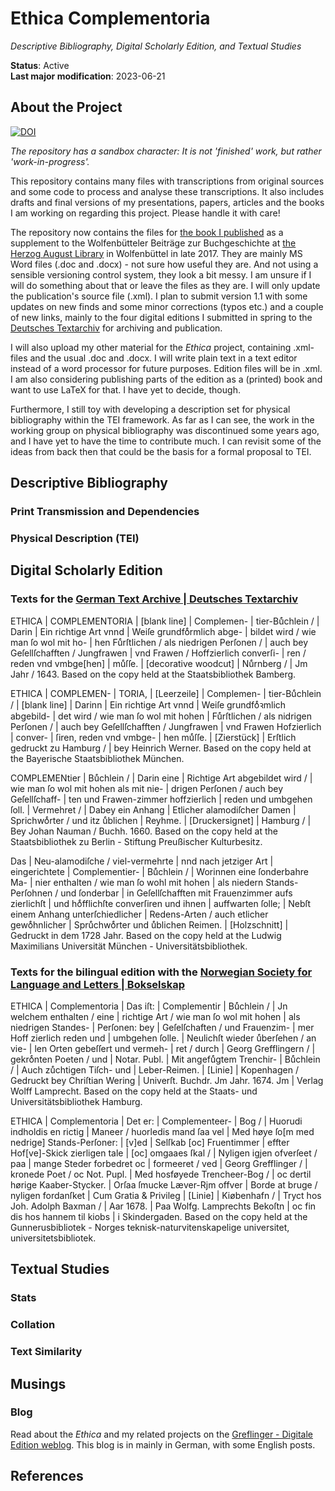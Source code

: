 # Ethica Complementoria

*Descriptive Bibliography, Digital Scholarly Edition, and Textual Studies* 

**Status**: Active  
**Last major modification**: 2023-06-21

## About the Project

[![DOI](https://zenodo.org/badge/72852871.svg)](https://zenodo.org/badge/latestdoi/72852871)

*The repository has a sandbox character: It is not 'finished' work, but rather 'work-in-progress'.*

This repository contains many files with transcriptions from original sources and some code to process and analyse these transcriptions. It also includes drafts and final versions of my presentations, papers, articles and the books I am working on regarding this project. Please handle it with care!

The repository now contains the files for [the book I published](http://diglib.hab.de/ebooks/ed000738/start.htm) as a supplement to the Wolfenbütteler Beiträge zur Buchgeschichte at [the Herzog August Library](http://www.hab.de/) in Wolfenbüttel in late 2017. They are mainly MS Word files (.doc and .docx) - not sure how useful they are. And not using a sensible versioning control system, they look a bit messy. I am unsure if I will do something about that or leave the files as they are. I will only update the publication's source file (.xml). I plan to submit version 1.1 with some updates on new finds and some minor corrections (typos etc.) and a couple of new links, mainly to the four digital editions I submitted in spring to the [Deutsches Textarchiv](http://www.deutschestextarchiv.de/) for archiving and publication.

I will also upload my other material for the *Ethica* project, containing .xml-files and the usual .doc and .docx. I will write plain text in a text editor instead of a word processor for future purposes. Edition files will be in .xml. I am also considering publishing parts of the edition as a (printed) book and want to use LaTeX for that. I have yet to decide, though.

Furthermore, I still toy with developing a description set for physical bibliography within the TEI framework. As far as I can see, the work in the working group on physical bibliography was discontinued some years ago, and I have yet to have the time to contribute much. I can revisit some of the ideas from back then that could be the basis for a formal proposal to TEI.

## Descriptive Bibliography

### Print Transmission and Dependencies

### Physical Description (TEI)

## Digital Scholarly Edition

### Texts for the [German Text Archive | Deutsches Textarchiv](http://www.deutschestextarchiv.de/)

ETHICA | COMPLEMENTORIA | [blank line] | Complemen- | tier-Buͤchlein / | Darin | Ein richtige Art vnnd | Weiſe grundfoͤrmlich abge- | bildet wird / wie man ſo wol mit ho- | hen Fuͤrſtlichen / als niedrigen Perſonen / | auch bey Geſellſchafften / Jungfrawen | vnd Frawen / Hoffzierlich converſi- | ren / reden vnd vmbge[hen] | muͤſſe. | [decorative woodcut] | Nuͤrnberg / | Jm Jahr / 1643.
Based on the copy held at the Staatsbibliothek Bamberg.

ETHICA | COMPLEMEN- | TORIA, | [Leerzeile] | Complemen- | tier-Buͤchlein / | [blank line] | Darinn | Ein richtige Art vnnd | Weiſe grundfoͤꝛmlich abgebild- | det wird / wie man ſo wol mit hohen | Fuͤrſtlichen / als nidrigen Perſonen / | auch bey Geſellſchafften / Jungfrawen | vnd Frawen Hofzierlich | conver- | ſiren, reden vnd vmbge- | hen muͤſſe. | [Zierstück] | Erſtlich gedruckt zu Hamburg / | bey Heinrich Werner.
Based on the copy held at the Bayerische Staatsbibliothek München.

COMPLEMENtier | Buͤchlein / | Darin eine | Richtige Art abgebildet wird / | wie man ſo wol mit hohen als mit nie- | drigen Perſonen / auch bey Geſellſchaff- | ten und Frawen-zimmer hoffzierlich | reden und umbgehen ſoll. | Vermehret / | Dabey ein Anhang | Etlicher alamodiſcher Damen | Sprichwoͤrter / und itz uͤblichen | Reyhme. | [Druckersignet] | Hamburg / | Bey Johan Nauman / Buchh. 1660.
Based on the copy held at the Staatsbibliothek zu Berlin - Stiftung Preußischer Kulturbesitz.

Das | Neu-alamodiſche / viel-vermehrte | nnd nach jetziger Art | eingerichtete | Complementier- | Buͤchlein / | Worinnen eine ſonderbahre Ma- | nier enthalten / wie man ſo wohl mit hohen | als niedern Stands-Perſohnen / und ſonderbar | in Geſellſchafften mit Frauenzimmer aufs zierlichſt | und hoͤfflichſte converſiren und ihnen | auffwarten ſolle; | Nebſt einem Anhang unterſchiedlicher | Redens-Arten / auch etlicher gewoͤhnlicher | Spruͤchwoͤrter und uͤblichen Reimen. | [Holzschnitt] | Gedruckt in dem 1728 Jahr.
Based on the copy held at the Ludwig Maximilians Universität München - Universitätsbibliothek.

### Texts for the bilingual edition with the [Norwegian Society for Language and Letters | Bokselskap](https://www.bokselskap.no/)

ETHICA | Complementoria | Das iſt: | Complementir | Buͤchlein / | Jn welchem enthalten / eine | richtige Art / wie man ſo wol mit hohen | als niedrigen Standes- | Perſonen: bey | Geſelſchaften / und Frauenzim- | mer Hoff zierlich reden und | umbgehen ſolle. | Neulichſt wieder uͤberſehen / an vie- | len Orten gebeſſert und vermeh- | ret / durch | Georg Grefflingern / | gekroͤnten Poeten / und | Notar. Publ. | Mit angefuͤgtem Trenchir- | Buͤchlein / | Auch zuͤchtigen Tiſch- und | Leber-Reimen. | [Linie] | Kopenhagen / Gedruckt bey Chriſtian Wering | Univerſt. Buchdr. Jm Jahr. 1674. Jm | Verlag Wolff Lamprecht.
Based on the copy held at the Staats- und Universitätsbibliothek Hamburg.

ETHICA | Complementoria | Det er: | Complementeer- | Bog / | Huorudi indholdis en rictig | Maneer / huorledis mand ſaa vel | Med høye ſo[m med nedrige] Stands-Perſoner: | [v]ed | Selſkab [oc] Fruentimmer | effter Hof[ve]-Skick zierligen tale | [oc] omgaaes ſkal / | Nyligen igjen ofverſeet / paa | mange Steder forbedret oc | formeeret / ved | Georg Grefflinger / | kronede Poet / oc Not. Pupl. | Med hosføyede Trencheer-Bog / | oc dertil hørige Kaaber-Stycker. | Orſaa ſmucke Læver-Rjm offver | Borde at bruge / nyligen fordanſket | Cum Gratia & Privileg | [Linie] | Kiøbenhafn / | Tryct hos Joh. Adolph Baxman / | Aar 1678. | Paa Wolfg. Lamprechts Bekoſtn | oc fin dis hos hannem til kiobs | i Skindergaden.
Based on the copy held at the Gunnerusbibliotek - Norges teknisk-naturvitenskapelige universitet, universitetsbibliotek.

## Textual Studies

### Stats

### Collation

### Text Similarity

## Musings

### Blog

Read about the *Ethica* and my related projects on the [Greflinger - Digitale Edition weblog](https://greflinger.hypotheses.org/). This blog is in mainly in German, with some English posts.

## References
